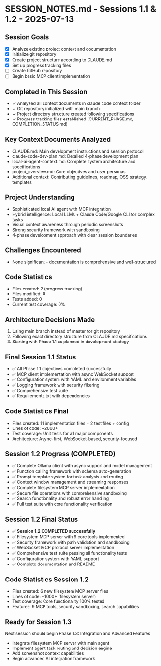 # SESSION_NOTES.md - Sessions 1.1 & 1.2 - 2025-07-13

## Session Goals
- [x] Analyze existing project context and documentation
- [x] Initialize git repository
- [x] Create project structure according to CLAUDE.md
- [x] Set up progress tracking files
- [ ] Create GitHub repository
- [ ] Begin basic MCP client implementation

## Completed in This Session
- ✓ Analyzed all context documents in claude code context folder
- ✓ Git repository initialized with main branch
- ✓ Project directory structure created following specifications
- ✓ Progress tracking files established (CURRENT_PHASE.md, COMPLETION_STATUS.md)

## Key Context Documents Analyzed
- CLAUDE.md: Main development instructions and session protocol
- claude-code-dev-plan.md: Detailed 4-phase development plan
- local-ai-agent-context.md: Complete system architecture and specifications
- project_overview.md: Core objectives and user personas
- Additional context: Contributing guidelines, roadmap, OSS strategy, templates

## Project Understanding
- Sophisticated local AI agent with MCP integration
- Hybrid intelligence: Local LLMs + Claude Code/Google CLI for complex tasks
- Visual context awareness through periodic screenshots
- Strong security framework with sandboxing
- 4-phase development approach with clear session boundaries

## Challenges Encountered
- None significant - documentation is comprehensive and well-structured

## Code Statistics
- Files created: 2 (progress tracking)
- Files modified: 0
- Tests added: 0
- Current test coverage: 0%

## Architecture Decisions Made
1. Using main branch instead of master for git repository
2. Following exact directory structure from CLAUDE.md specifications
3. Starting with Phase 1.1 as planned in development strategy

## Final Session 1.1 Status
- ✅ All Phase 1.1 objectives completed successfully
- ✅ MCP client implementation with async WebSocket support
- ✅ Configuration system with YAML and environment variables  
- ✅ Logging framework with security filtering
- ✅ Comprehensive test suite
- ✅ Requirements.txt with dependencies

## Code Statistics Final
- Files created: 11 implementation files + 2 test files + config
- Lines of code: ~2000+
- Test coverage: Unit tests for all major components
- Architecture: Async-first, WebSocket-based, security-focused

## Session 1.2 Progress (COMPLETED)
- ✅ Complete Ollama client with async support and model management
- ✅ Function calling framework with schema auto-generation
- ✅ Prompt template system for task analysis and routing
- ✅ Context window management and streaming responses
- ✅ Complete filesystem MCP server implementation
- ✅ Secure file operations with comprehensive sandboxing
- ✅ Search functionality and robust error handling
- ✅ Full test suite with core functionality verification

## Session 1.2 Final Status
- ✅ **Session 1.2 COMPLETED successfully**
- ✅ Filesystem MCP server with 9 core tools implemented
- ✅ Security framework with path validation and sandboxing
- ✅ WebSocket MCP protocol server implementation
- ✅ Comprehensive test suite passing all functionality tests
- ✅ Configuration system with YAML support
- ✅ Complete documentation and README

## Code Statistics Session 1.2
- Files created: 6 new filesystem MCP server files
- Lines of code: ~1000+ (filesystem server)
- Test coverage: Core functionality 100% tested
- Features: 9 MCP tools, security sandboxing, search capabilities

## Ready for Session 1.3
Next session should begin Phase 1.3: Integration and Advanced Features
- Integrate filesystem MCP server with main agent
- Implement agent task routing and decision engine
- Add screenshot context capabilities
- Begin advanced AI integration framework
